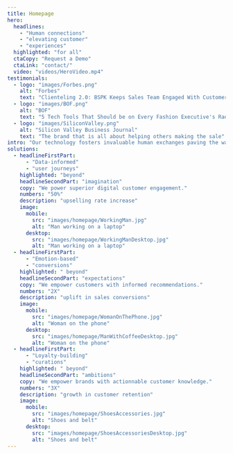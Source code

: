 ```yaml
---
title: Homepage
hero:
  headlines:
    - "Human connections"
    - "elevating customer"
    - "experiences"
  highlighted: "for all"
  ctaCopy: "Request a Demo"
  ctaLink: "contact/"
  video: "videos/HeroVideo.mp4"
testimonials:
  - logo: "images/Forbes.png"
    alt: "Forbes"
    text: "Clienteling 2.0: BSPK Keeps Sales Team Engaged With Customers Despite Store Closures"
  - logo: "images/BOF.png"
    alt: "BOF"
    text: "5 Tech Tools That Should be on Every Fashion Executive's Radar"
  - logo: "images/SiliconValley.png"
    alt: "Silicon Valley Business Journal"
    text: "The brand that is all about helping others making the sale"
intro: "Our technology fosters invaluable human exchanges paving the way to the future of modern commerce."
solutions:
  - headlineFirstPart:
      - "Data-informed"
      - "user journeys"
    highlighted: "beyond"
    headlineSecondPart: "imagination"
    copy: "We power superior digital customer engagement."
    numbers: "50%"
    description: "upselling rate increase"
    image:
      mobile:
        src: "images/homepage/WorkingMan.jpg"
        alt: "Man working on a laptop"
      desktop:
        src: "images/homepage/WorkingManDesktop.jpg"
        alt: "Man working on a laptop"
  - headlineFirstPart:
      - "Emotion-based"
      - "conversions"
    highlighted: " beyond"
    headlineSecondPart: "expectations"
    copy: "We empower customers with informed recommendations."
    numbers: "2X"
    description: "uplift in sales conversions"
    image:
      mobile:
        src: "images/homepage/WomanOnThePhone.jpg"
        alt: "Woman on the phone"
      desktop:
        src: "images/homepage/ManWithCoffeeDesktop.jpg"
        alt: "Woman on the phone"
  - headlineFirstPart:
      - "Loyalty-building"
      - "curations"
    highlighted: " beyond"
    headlineSecondPart: "ambitions"
    copy: "We empower brands with actionnable customer knowledge."
    numbers: "3X"
    description: "growth in customer retention"
    image:
      mobile:
        src: "images/homepage/ShoesAccessories.jpg"
        alt: "Shoes and belt"
      desktop:
        src: "images/homepage/ShoesAccessoriesDesktop.jpg"
        alt: "Shoes and belt"
---
```


<Homepage-Hero/>
<Homepage-NewsroomDesktop/>
<ClientOnly>
  <Homepage-NewsroomMobile/>
</ClientOnly>
<Homepage-Intro/>
<Homepage-Video/>
<Homepage-Solutions/>
<Homepage-Newsletter/>